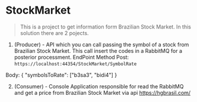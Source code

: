 # StockMarket
> This is a project to get information form Brazilian Stock Market. In this solution there are 2 pojects.
1. (Producer) - API which you can call passing the symbol of a stock from Brazilian Stock Market. This call insert the codes in a RabbitMQ
for a posterior processment.
EndPoint Method Post:
```https://localhost:44354/StockMarket/SymbolRate```

Body:
{
  "symbolsToRate": ["b3sa3", "bidi4"] 
}

2. (Consumer) - Console Application responsible for read the RabbitMQ and get a price from Brazilian Stock Market via api https://hgbrasil.com/
